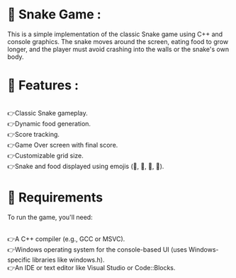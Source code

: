 <h1>🔴 Snake Game :</h1>

This is a simple implementation of the classic Snake game using C++ and console graphics. The snake moves around the screen, eating food to grow longer, and the player must avoid crashing into the walls or the snake's own body.

<h1>🔴 Features :</h1>
<br>👉Classic Snake gameplay.
<br>👉Dynamic food generation.
<br>👉Score tracking.
<br>👉Game Over screen with final score.
<br>👉Customizable grid size.
<br>👉Snake and food displayed using emojis (🧱, 🐲, 🐍, 🍎).

<h1>🔴 Requirements</h1>

To run the game, you'll need:

<br>👉A C++ compiler (e.g., GCC or MSVC).
<br>👉Windows operating system for the console-based UI (uses Windows-specific libraries like windows.h).
<br>👉An IDE or text editor like Visual Studio or Code::Blocks.

